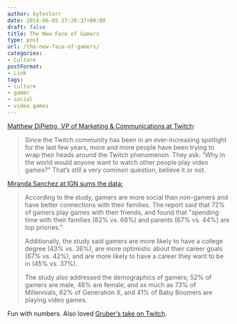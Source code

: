 ```yaml
---
author: kylestarr
date: 2014-06-05 17:26:37+00:00
draft: false
title: The New Face of Gamers
type: post
url: /the-new-face-of-gamers/
categories:
- Culture
postFormat:
- Link
tags:
- culture
- gamer
- social
- video games
---
```


[Matthew DiPietro, VP of Marketing & Communications at Twitch](http://blog.twitch.tv/2014/06/gamers-are-awesome-and-we-can-prove-it/):


<blockquote>Since the Twitch community has been in an ever-increasing spotlight for the last few years, more and more people have been trying to wrap their heads around the Twitch phenomenon. They ask: “Why in the world would anyone want to watch other people play video games?” That’s still a very common question, believe it or not.</blockquote>



[Miranda Sanchez at IGN sums the data:](http://ign.com/articles/2014/06/05/gamers-have-more-social-lives-than-non-gamers)


<blockquote>According to the study, gamers are more social than non-gamers and have better connections with their families. The report said that 72% of gamers play games with their friends, and found that "spending time with their families (82% vs. 68%) and parents (67% vs. 44%) are top priories."

Additionally, the study said gamers are more likely to have a college degree (43% vs. 36%), are more optimistic about their career goals (67% vs. 42%), and are more likely to have a career they want to be in (45% vs. 37%).

The study also addressed the demographics of gamers; 52% of gamers are male, 48% are female, and as much as 73% of Millennials, 62% of Generation X, and 41% of Baby Boomers are playing video games.</blockquote>


Fun with numbers. Also loved [Gruber's take on Twitch](http://daringfireball.net/linked/2014/05/19/youtube-twitch).
